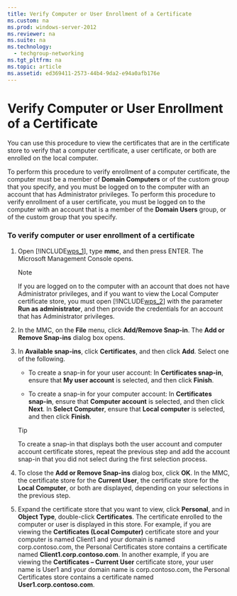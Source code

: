 ```yaml
---
title: Verify Computer or User Enrollment of a Certificate
ms.custom: na
ms.prod: windows-server-2012
ms.reviewer: na
ms.suite: na
ms.technology: 
  - techgroup-networking
ms.tgt_pltfrm: na
ms.topic: article
ms.assetid: ed369411-2573-44b4-9da2-e94a0afb176e
---
```

# Verify Computer or User Enrollment of a Certificate
You can use this procedure to view the certificates that are in the certificate store to verify that a computer certificate, a user certificate, or both are enrolled on the local computer.  
  
To perform this procedure to verify enrollment of a computer certificate, the computer must be a member of **Domain Computers** or of the custom group that you specify, and you must be logged on to the computer with an account that has Administrator privileges. To perform this procedure to verify enrollment of a user certificate, you must be logged on to the computer with an account that is a member of the **Domain Users** group, or of the custom group that you specify.  
  
### To verify computer or user enrollment of a certificate  
  
1.  Open [!INCLUDE[wps_1](../Token/wps_1_md.md)], type **mmc**, and then press ENTER. The Microsoft Management Console opens.  
  
    > [!NOTE]  
    > If you are logged on to the computer with an account that does not have Administrator privileges, and if you want to view the Local Computer certificate store, you must open [!INCLUDE[wps_2](../Token/wps_2_md.md)] with the parameter **Run as administrator**, and then provide the credentials for an account that has Administrator privileges.  
  
2.  In the MMC, on the **File** menu, click **Add\/Remove Snap\-in**. The **Add or Remove Snap\-ins** dialog box opens.  
  
3.  In **Available snap\-ins**, click **Certificates**, and then click **Add**. Select one of the following.  
  
    -   To create a snap\-in for your user account: In **Certificates snap\-in**, ensure that **My user account** is selected, and then click **Finish**.  
  
    -   To create a snap\-in for your computer account: In **Certificates snap\-in**, ensure that **Computer account** is selected, and then click **Next**. In **Select Computer**, ensure that **Local computer** is selected, and then click **Finish**.  
  
    > [!TIP]  
    > To create a snap\-in that displays both the user account and computer account certificate stores, repeat the previous step and add the account snap\-in that you did not select during the first selection process.  
  
4.  To close the **Add or Remove Snap\-ins** dialog box, click **OK**. In the MMC, the certificate store for the **Current User**, the certificate store for the **Local Computer**, or both are displayed, depending on your selections in the previous step.  
  
5.  Expand the certificate store that you want to view, click **Personal**, and in **Object Type**, double\-click **Certificates**. The certificate enrolled to the computer or user is displayed in this store. For example, if you are viewing the **Certificates \(Local Computer\)** certificate store and your computer is named Client1 and your domain is named corp.contoso.com, the Personal Certificates store contains a certificate named **Client1.corp.contoso.com**. In another example, if you are viewing the **Certificates – Current User** certificate store, your user name is User1 and your domain name is corp.contoso.com, the Personal Certificates store contains a certificate named **User1.corp.contoso.com**.  
  
